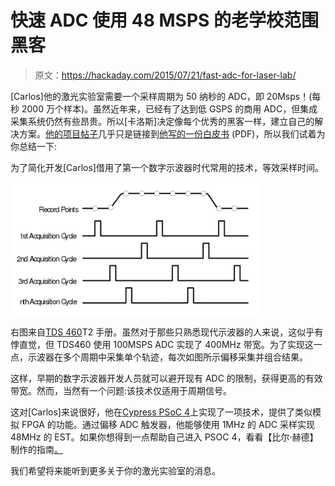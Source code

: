 # 快速 ADC 使用 48 MSPS 的老学校范围黑客

> 原文：<https://hackaday.com/2015/07/21/fast-adc-for-laser-lab/>

[Carlos]他的激光实验室需要一个采样周期为 50 纳秒的 ADC，即 20Msps！(每秒 2000 万个样本)。虽然近年来，已经有了达到低 GSPS 的商用 ADC，但集成采集系统仍然有些昂贵。所以[卡洛斯]决定像每个优秀的黑客一样，建立自己的解决方案。[他的项目帖子](https://hackaday.io/project/6836-adc-speed-upgrade)几乎只是链接到[他写的一份白皮书](https://www.dropbox.com/s/ze40em4vbre0gzb/writeup.pdf?dl=0) (PDF)，所以我们试着为你总结一下:

为了简化开发[Carlos]借用了第一个数字示波器时代常用的技术，等效采样时间。

[![est](img/fcd73897454316188cb9bdcaeccceed3.png)](https://hackaday.com/wp-content/uploads/2015/07/est.png)

右图来自[TDS 460](http://www.trs-rentelco.com/Manual/TEK_TDS420A_Manual.pdf)T2 手册。虽然对于那些只熟悉现代示波器的人来说，这似乎有悖直觉，但 TDS460 使用 100MSPS ADC 实现了 400MHz 带宽。为了实现这一点，示波器在多个周期中采集单个轨迹，每次如图所示偏移采集并组合结果。

这样，早期的数字示波器开发人员就可以避开现有 ADC 的限制，获得更高的有效带宽。然而，当然有一个问题:该技术仅适用于周期信号。

这对[Carlos]来说很好，他在[Cypress PSoC 4](http://hackaday.com/2014/06/16/cypress-launches-5-arm-dev-board/)上实现了一项技术，提供了类似模拟 FPGA 的功能。通过偏移 ADC 触发器，他能够使用 1MHz 的 ADC 采样实现 48MHz 的 EST。如果你想得到一点帮助自己进入 PSOC 4，看看【比尔·赫德】制作的指南[。](http://hackaday.com/2014/04/23/getting-your-feet-wet-with-programmable-system-on-chip/)

我们希望将来能听到更多关于你的激光实验室的消息。